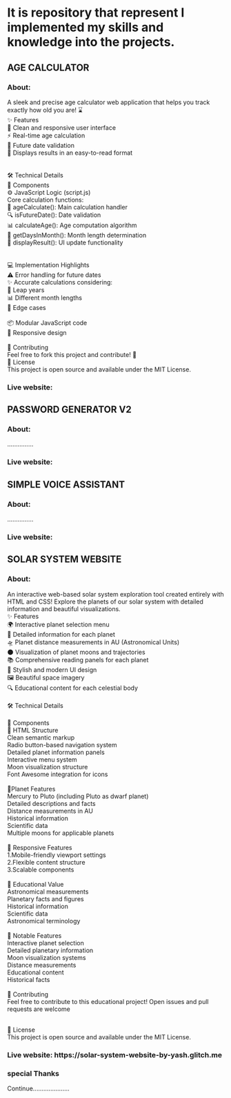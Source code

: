 <h1>It is repository that represent I implemented my skills and knowledge into the projects.</h1>
<!--- import.Drak08--->
<h2>AGE CALCULATOR</h2>
<h3>About:</h3>
<p>
A sleek and precise age calculator web application that helps you track exactly how old you are! ⌛<br>
<!--- import.Drak08--->
✨ Features<br>
📱 Clean and responsive user interface<br>
⚡ Real-time age calculation<br>
🔄 Future date validation<br>
🎯 Displays results in an easy-to-read format<br>
<br>
<br>
🛠️ Technical Details<br>
  🧩 Components<br>
  ⚙️ JavaScript Logic (script.js)<br>
     Core calculation functions:<br>
      🧮 ageCalculate(): Main calculation handler<br>
      🔍 isFutureDate(): Date validation<br>
      📊 calculateAge(): Age computation algorithm<br>
      📅 getDaysInMonth(): Month length determination<br>
      🎯 displayResult(): UI update functionality<br>
<br>
<br><!--- import.Drak08--->
  💻 Implementation Highlights<br>
    ⚠️ Error handling for future dates<br>
    ✨ Accurate calculations considering:<br>
    📅 Leap years<br>
    📊 Different month lengths<br>
    🔄 Edge cases<br>
<br>
📦 Modular JavaScript code<br>
📱 Responsive design<br>
<br>
🤝 Contributing<br>
Feel free to fork this project and contribute! 🌟<br>
📝 <!--- import.Drak08--->License<br>
This project is open source and available under the MIT License.</p>
<h3>Live website:<!--- import.pass.Drak08---> </h3>

<h2>PASSWORD GENERATOR V2</h2>
<h3>About:</h3>
<p>...............</p>
<h3>Live website:<!--- import.pass.Drak08---> </h3>

<h2>SIMPLE VOICE ASSISTANT</h2>
<h3>About:</h3>
<p>...............</p>
<h3>Live website: <!--- import.pass.Drak08---></h3>

<h2>SOLAR SYSTEM WEBSITE</h2>
<h3>About:</h3>
<p>An interactive web-based solar system exploration tool created entirely with HTML and CSS! Explore the planets of our solar system with detailed information and beautiful visualizations.<br>
✨ Features<br>
🌍 Interactive planet selection menu<br>
🌠 Detailed information for each planet<br>
🛸 Planet distance measurements in AU (Astronomical Units)<br>
🌑 Visualization of planet moons and trajectories<br>
📚 Comprehensive reading panels for each planet<br>
🎨 Stylish and modern UI design<br>
🖼️ Beautiful space imagery<br>
🔍 Educational content for each celestial body<br>
<br>
🛠️ Technical Details<br><br>
🧩 <!--- import.Drak08--->Components<br>
📄 HTML Structure<br>
Clean semantic markup<br>
Radio button-based navigation system<br>
Detailed planet information panels<br>
Interactive menu system<br>
Moon visualization structure<br>
Font Awesome integration for icons<br>
<br>
🌟Planet Features<br>
Mercury to Pluto (including Pluto as dwarf planet)<br>
Detailed descriptions and facts<br>
Distance measurements in AU<br>
Historical information<br>
Scientific data<br>
Multiple moons for applicable planets<br>
<br>
📱 Responsive Features<br>
1.Mobile-friendly viewport settings<!--import.Drak08---><br>
2.Flexible content structure<br>
3.Scalable components<br>
<br>
🎯 Educational Value<br>
Astronomical measurements<br>
Planetary facts and figures<br>
Historical information<br>
Scientific data<br>
Astronomical terminology<br>
<br>
💫 Notable Features<br>
Interactive planet selection<br>
Detailed planetary information<br>
Moon visualization systems<br>
Distance measurements<br>
Educational content<br>
Historical facts<br>
<br>
🤝 Contributing<br>
Feel free to contribute to this educational project! Open issues and pull requests are welcome</p><br>
📝 <!--- import.Drak08--->License<br>
This project is open source and available under the MIT License.</p>
<h3>Live website:<!--- import.pass.Drak08---> https://solar-system-website-by-yash.glitch.me</h3>
<h3> special Thanks</h3>
Continue.....................
